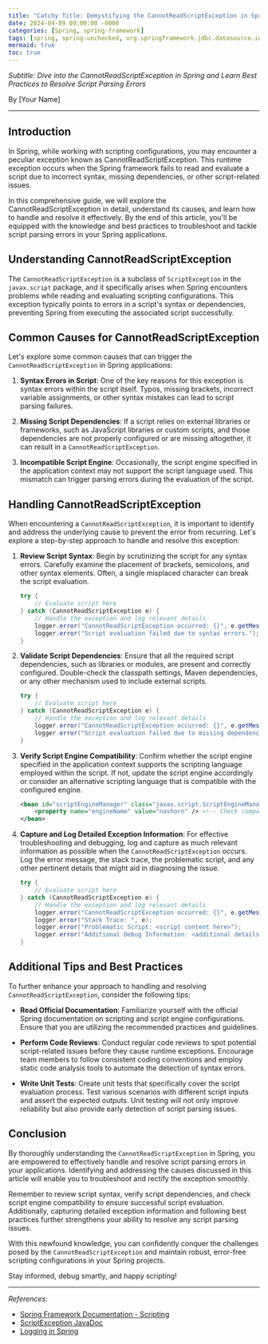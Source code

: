 ```yaml
---
title: "Catchy Title: Demystifying the CannotReadScriptException in Spring: How to Handle and Resolve Script Parsing Issues"
date: 2024-04-09 09:00:00 -0000
categories: [Spring, spring-framework]
tags: [spring, spring-unchecked, org.springframework.jdbc.datasource.init]
mermaid: true
toc: true
---
```



*Subtitle: Dive into the CannotReadScriptException in Spring and Learn Best Practices to Resolve Script Parsing Errors*

By [Your Name]

---

## Introduction

In Spring, while working with scripting configurations, you may encounter a peculiar exception known as CannotReadScriptException. This runtime exception occurs when the Spring framework fails to read and evaluate a script due to incorrect syntax, missing dependencies, or other script-related issues.

In this comprehensive guide, we will explore the CannotReadScriptException in detail, understand its causes, and learn how to handle and resolve it effectively. By the end of this article, you'll be equipped with the knowledge and best practices to troubleshoot and tackle script parsing errors in your Spring applications.

## Understanding CannotReadScriptException

The `CannotReadScriptException` is a subclass of `ScriptException` in the `javax.script` package, and it specifically arises when Spring encounters problems while reading and evaluating scripting configurations. This exception typically points to errors in a script's syntax or dependencies, preventing Spring from executing the associated script successfully.

## Common Causes for CannotReadScriptException

Let's explore some common causes that can trigger the `CannotReadScriptException` in Spring applications:

1. **Syntax Errors in Script**: One of the key reasons for this exception is syntax errors within the script itself. Typos, missing brackets, incorrect variable assignments, or other syntax mistakes can lead to script parsing failures.

2. **Missing Script Dependencies**: If a script relies on external libraries or frameworks, such as JavaScript libraries or custom scripts, and those dependencies are not properly configured or are missing altogether, it can result in a `CannotReadScriptException`.

3. **Incompatible Script Engine**: Occasionally, the script engine specified in the application context may not support the script language used. This mismatch can trigger parsing errors during the evaluation of the script.

## Handling CannotReadScriptException

When encountering a `CannotReadScriptException`, it is important to identify and address the underlying cause to prevent the error from recurring. Let's explore a step-by-step approach to handle and resolve this exception:

1. **Review Script Syntax**: Begin by scrutinizing the script for any syntax errors. Carefully examine the placement of brackets, semicolons, and other syntax elements. Often, a single misplaced character can break the script evaluation.

   ```java
   try {
       // Evaluate script here
   } catch (CannotReadScriptException e) {
       // Handle the exception and log relevant details
       logger.error("CannotReadScriptException occurred: {}", e.getMessage());
       logger.error("Script evaluation failed due to syntax errors.");
   }
   ```

2. **Validate Script Dependencies**: Ensure that all the required script dependencies, such as libraries or modules, are present and correctly configured. Double-check the classpath settings, Maven dependencies, or any other mechanism used to include external scripts.

   ```java
   try {
       // Evaluate script here
   } catch (CannotReadScriptException e) {
       // Handle the exception and log relevant details
       logger.error("CannotReadScriptException occurred: {}", e.getMessage());
       logger.error("Script evaluation failed due to missing dependencies.");
   }
   ```

3. **Verify Script Engine Compatibility**: Confirm whether the script engine specified in the application context supports the scripting language employed within the script. If not, update the script engine accordingly or consider an alternative scripting language that is compatible with the configured engine.

   ```xml
   <bean id="scriptEngineManager" class="javax.script.ScriptEngineManager">
       <property name="engineName" value="nashorn" /> <!-- Check compatibility with script engine -->
   </bean>
   ```

4. **Capture and Log Detailed Exception Information**: For effective troubleshooting and debugging, log and capture as much relevant information as possible when the `CannotReadScriptException` occurs. Log the error message, the stack trace, the problematic script, and any other pertinent details that might aid in diagnosing the issue.

   ```java
   try {
       // Evaluate script here
   } catch (CannotReadScriptException e) {
       // Handle the exception and log relevant details
       logger.error("CannotReadScriptException occurred: {}", e.getMessage());
       logger.error("Stack Trace: ", e);
       logger.error("Problematic Script: <script content here>");
       logger.error("Additional Debug Information: <additional details here>");
   }
   ```

## Additional Tips and Best Practices

To further enhance your approach to handling and resolving `CannotReadScriptException`, consider the following tips:

- **Read Official Documentation**: Familiarize yourself with the official Spring documentation on scripting and script engine configurations. Ensure that you are utilizing the recommended practices and guidelines.

- **Perform Code Reviews**: Conduct regular code reviews to spot potential script-related issues before they cause runtime exceptions. Encourage team members to follow consistent coding conventions and employ static code analysis tools to automate the detection of syntax errors.

- **Write Unit Tests**: Create unit tests that specifically cover the script evaluation process. Test various scenarios with different script inputs and assert the expected outputs. Unit testing will not only improve reliability but also provide early detection of script parsing issues.

## Conclusion

By thoroughly understanding the `CannotReadScriptException` in Spring, you are empowered to effectively handle and resolve script parsing errors in your applications. Identifying and addressing the causes discussed in this article will enable you to troubleshoot and rectify the exception smoothly.

Remember to review script syntax, verify script dependencies, and check script engine compatibility to ensure successful script evaluation. Additionally, capturing detailed exception information and following best practices further strengthens your ability to resolve any script parsing issues.

With this newfound knowledge, you can confidently conquer the challenges posed by the `CannotReadScriptException` and maintain robust, error-free scripting configurations in your Spring projects.

Stay informed, debug smartly, and happy scripting!

---

*References:*

- [Spring Framework Documentation - Scripting](https://docs.spring.io/spring-framework/docs/current/reference/html/languages.html#scripting)
- [ScriptException JavaDoc](https://docs.oracle.com/en/java/javase/11/docs/api/java.scripting/javax/script/ScriptException.html)
- [Logging in Spring](https://docs.spring.io/spring-framework/docs/current/reference/html/core.html#core-logging)